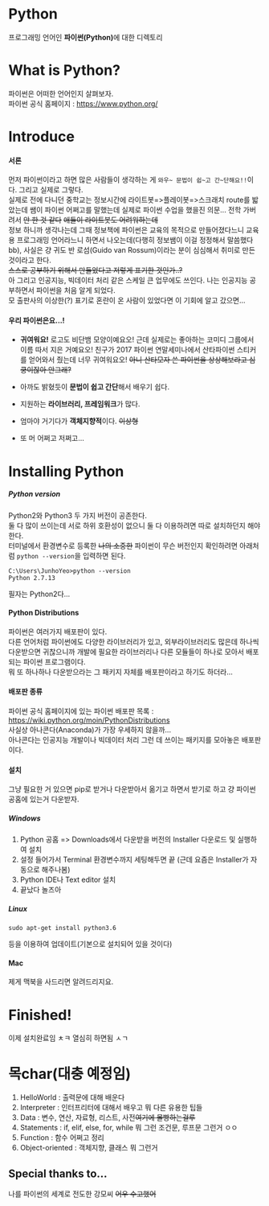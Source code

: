 # Python
프로그래밍 언어인 <strong>파이썬(Python)</strong>에 대한 디렉토리

# What is Python?
파이썬은 어떠한 언어인지 살펴보자.</br>
파이썬 공식 홈페이지 : https://www.python.org/

# Introduce

#### 서론
먼저 파이썬이라고 하면 많은 사람들이 생각하는 게 ```와우~ 문법이 쉽~고 간~단해요!!```이다. 그리고 실제로 그렇다.</br>
실제로 전에 다니던 중학교는 정보시간에 라이트봇=>플레이봇=>스크래치 route를 밟았는데 쌤이 파이썬 어쩌고를 말했는데 실제로 파이썬 수업을 했을진 의문... 전학 가버려서 ~~안 한 것 같다~~ ~~애들이 라이트봇도 어려워하는데~~</br>
정보 하니까 생각나는데 그때 정보책에 파이썬은 교육의 목적으로 만들어졌다느니 교육용 프로그래밍 언어라느니 하면서 나오는데(다행히 정보쌤이 이걸 정정해서 말씀했다 bb), 사실은 걍 귀도 반 로섬(Guido van Rossum)이라는 분이 심심해서 취미로 만든 것이라고 한다.</br>
~~스스로 공부하기 위해서 만들었다고 저렇게 표기한 것인가..?~~</br>
아 그리고 인공지능, 빅데이터 처리 같은 스케일 큰 업무에도 쓰인다. 나는 인공지능 공부하면서 파이썬을 처음 알게 되었다.</br>
모 출판사의 이상한(?) 표기로 혼란이 온 사람이 있었다면 이 기회에 알고 갔으면...</br>

#### 우리 파이썬은요...!

- <strong>귀여워요!</strong> 로고도 비단뱀 모양이예요오! 근데 실제로는 좋아하는 코미디 그룹에서 이름 따서 지은 거예요오! 친구가 2017 파이썬 연말세미나에서 산타파이썬 스티커를 얻어와서 줬는데 너무 귀여워요오! ~~아니 산타모자 쓴 파이썬을 상상해보라고 심쿵이잖아 안그래?~~

- 아까도 밝혔듯이 <strong>문법이 쉽고 간단</strong>해서 배우기 쉽다.

- 지원하는 <strong>라이브러리, 프레임워크</strong>가 많다.

- 엄마야 거기다가 <strong>객체지향적</strong>이다. ~~이상형~~

- 또 머 어쩌고 저쩌고...

# Installing Python

##### Python version
Python2와 Python3 두 가지 버전이 공존한다.</br>
둘 다 많이 쓰이는데 서로 하위 호환성이 없으니 둘 다 이용하려면 따로 설치하던지 해야 한다. </br>
터미널에서 환경변수로 등록한 ~~나의 소중한~~ 파이썬이 무슨 버전인지 확인하려면 아래처럼 ```python --version```을 입력하면 된다.
```
C:\Users\JunhoYeo>python --version
Python 2.7.13
```
필자는 Python2다...

#### Python Distributions
파이썬은 여러가지 배포판이 있다.</br>
다른 언어처럼 파이썬에도 다양한 라이브러리가 있고, 외부라이브러리도 많은데 하나씩 다운받으면 귀찮으니까 개발에 필요한 라이브러리나 다른 모듈들이 하나로 모아서 배포되는 파이썬 프로그램이다.</br>
뭐 또 하나하나 다운받으라는 그 패키지 자체를 배포판이라고 하기도 하더라...

#### 배포판 종류
파이썬 공식 홈페이지에 있는 파이썬 배포판 목록 : https://wiki.python.org/moin/PythonDistributions</br>
사실상 아나콘다(Anaconda)가 가장 우세하지 않을까...</br>
아나콘다는 인공지능 개발이나 빅데이터 처리 그런 데 쓰이는 패키지를 모아놓은 배포판이다.

#### 설치
그냥 필요한 거 있으면 pip로 받거나 다운받아서 옮기고 하면서 받기로 하고 걍 파이썬 공홈에 있는거 다운받자.

##### Windows

1. Python 공홈 => Downloads에서 다운받을 버전의 Installer 다운로드 및 실행하여 설치
2. 설정 들어가서 Terminal 환경변수까지 세팅해두면 끝 (근데 요즘은 Installer가 자동으로 해주나봄)
3. Python IDE나 Text editor 설치
4. 끝났다 놀즈아

##### Linux
```
sudo apt-get install python3.6
```
등을 이용하여 업데이트(기본으로 설치되어 있을 것이다)

#### Mac
제게 맥북을 사드리면 알려드리지요.

# Finished!
이제 설치완료임 ㅊㅋ 열심히 하면됨 ㅅㄱ

# 목char(대충 예정임)
1. HelloWorld : 출력문에 대해 배운다
2. Interpreter : 인터프리터에 대해서 배우고 뭐 다른 유용한 팁들
3. Data : 변수, 연산, 자료형, 리스트, 사전~~여기에 몰빵하는걸루~~
4. Statements : if, elif, else, for, while 뭐 그런 조건문, 루프문 그런거 ㅇㅇ
5. Function : 함수 어쩌고 정리
6. Object-oriented : 객체지향, 클래스 뭐 그런거

## Special thanks to...
나를 파이썬의 세계로 전도한 강모씨 ~~어우 수고했어~~
